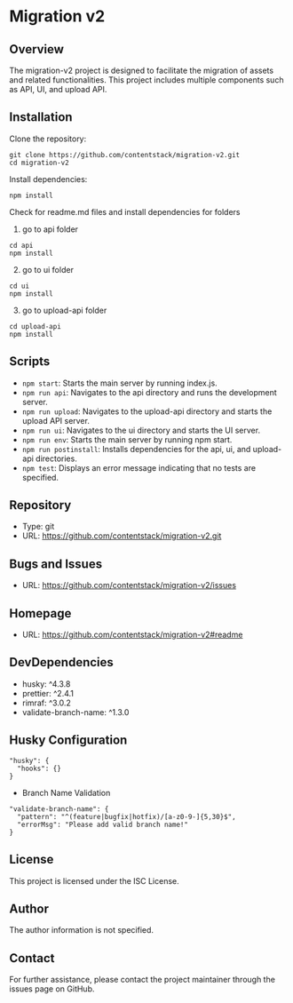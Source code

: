# Migration v2
## Overview
The migration-v2 project is designed to facilitate the migration of assets and related functionalities. This project includes multiple components such as API, UI, and upload API.

## Installation
Clone the repository:
```
git clone https://github.com/contentstack/migration-v2.git
cd migration-v2
```
Install dependencies:
```
npm install
```

Check for readme.md files and install dependencies for folders

1. go to api folder
  ```
  cd api
  npm install
  ```

2. go to ui folder
  ```
  cd ui
  npm install
  ```

3. go to upload-api folder
  ```
  cd upload-api
  npm install
  ```

## Scripts
- `npm start`: Starts the main server by running index.js.
- `npm run api`: Navigates to the api directory and runs the development server.
- `npm run upload`: Navigates to the upload-api directory and starts the upload API server.
- `npm run ui`: Navigates to the ui directory and starts the UI server.
- `npm run env`: Starts the main server by running npm start.
- `npm run postinstall`: Installs dependencies for the api, ui, and upload-api directories.
- `npm test`: Displays an error message indicating that no tests are specified.

## Repository
- Type: git
- URL: https://github.com/contentstack/migration-v2.git

## Bugs and Issues
- URL: https://github.com/contentstack/migration-v2/issues

## Homepage
- URL: https://github.com/contentstack/migration-v2#readme

## DevDependencies
- husky: ^4.3.8
- prettier: ^2.4.1
- rimraf: ^3.0.2
- validate-branch-name: ^1.3.0

## Husky Configuration
```
"husky": {
  "hooks": {}
}
```

- Branch Name Validation
```
"validate-branch-name": {
  "pattern": "^(feature|bugfix|hotfix)/[a-z0-9-]{5,30}$",
  "errorMsg": "Please add valid branch name!"
}
```

## License
This project is licensed under the ISC License.

## Author
The author information is not specified.

## Contact
For further assistance, please contact the project maintainer through the issues page on GitHub.
